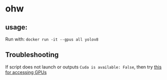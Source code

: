# ohw

## usage:
Run with: `docker run -it --gpus all yolov8`

## Troubleshooting
If script does not launch or outputs `Cuda is available: False`, then try [this for accessing GPUs](https://stackoverflow.com/questions/72932940/failed-to-initialize-nvml-unknown-error-in-docker-after-few-hours)
